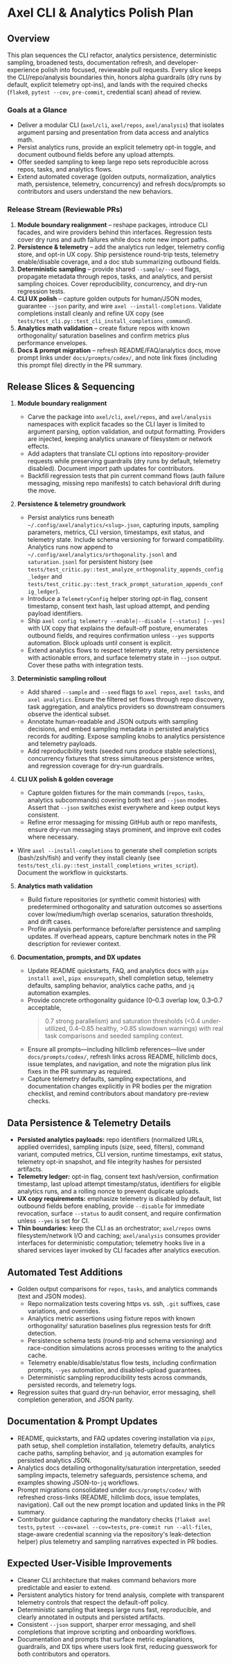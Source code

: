 # Axel CLI & Analytics Polish Plan

## Overview
This plan sequences the CLI refactor, analytics persistence, deterministic sampling,
broadened tests, documentation refresh, and developer-experience polish into focused,
reviewable pull requests.
Every slice keeps the CLI/repo/analysis boundaries thin, honors alpha guardrails (dry runs by
default, explicit telemetry opt-ins), and lands with the required checks (`flake8`, `pytest --cov`,
`pre-commit`, credential scan) ahead of review.

### Goals at a Glance
- Deliver a modular CLI (`axel/cli`, `axel/repos`, `axel/analysis`) that isolates argument parsing
  and presentation from data access and analytics math.
- Persist analytics runs, provide an explicit telemetry opt-in toggle, and document outbound fields
  before any upload attempts.
- Offer seeded sampling to keep large repo sets reproducible across repos, tasks, and analytics
  flows.
- Extend automated coverage (golden outputs, normalization, analytics math, persistence, telemetry,
  concurrency) and refresh docs/prompts so contributors and users understand the new behaviors.

### Release Stream (Reviewable PRs)
1. **Module boundary realignment** – reshape packages, introduce CLI facades, and wire
   providers behind thin interfaces. Regression tests cover dry runs and auth failures
   while docs note new import paths.
2. **Persistence & telemetry** – add the analytics run ledger, telemetry config store, and
   opt-in UX copy. Ship persistence round-trip tests, telemetry enable/disable coverage,
   and a doc stub summarizing outbound fields.
3. **Deterministic sampling** – provide shared `--sample/--seed` flags, propagate metadata
   through repos, tasks, and analytics, and persist sampling choices. Cover
   reproducibility, concurrency, and dry-run regression tests.
4. **CLI UX polish** – capture golden outputs for human/JSON modes, guarantee `--json`
   parity, and wire `axel --install-completions`. Validate completions install cleanly and
   refine UX copy (see `tests/test_cli.py::test_cli_install_completions_command`).
5. **Analytics math validation** – create fixture repos with known orthogonality/
   saturation baselines and confirm metrics plus performance envelopes.
6. **Docs & prompt migration** – refresh README/FAQ/analytics docs, move prompt links
   under `docs/prompts/codex/`, and note link fixes (including this prompt file) directly
   in the PR summary.

## Release Slices & Sequencing
1. **Module boundary realignment**
   - Carve the package into `axel/cli`, `axel/repos`, and `axel/analysis` namespaces with explicit
     facades so the CLI layer is limited to argument parsing, option validation, and output
     formatting. Providers are injected, keeping analytics unaware of filesystem or network effects.
   - Add adapters that translate CLI options into repository-provider requests while preserving
     guardrails (dry runs by default, telemetry disabled). Document import path updates for
     contributors.
   - Backfill regression tests that pin current command flows (auth failure messaging, missing repo
     manifests) to catch behavioral drift during the move.

2. **Persistence & telemetry groundwork**
   - Persist analytics runs beneath `~/.config/axel/analytics/<slug>.json`, capturing
     inputs, sampling parameters, metrics, CLI version, timestamps, exit status, and
     telemetry state. Include schema versioning for forward compatibility. Analytics
     runs now append to `~/.config/axel/analytics/orthogonality.jsonl` and
     `saturation.jsonl` for persistent history (see
     `tests/test_critic.py::test_analyze_orthogonality_appends_config_ledger` and
     `tests/test_critic.py::test_track_prompt_saturation_appends_config_ledger`).
   - Introduce a `TelemetryConfig` helper storing opt-in flag, consent timestamp,
     consent text hash, last upload attempt, and pending payload identifiers.
   - Ship `axel config telemetry --enable|--disable [--status] [--yes]` with UX copy that
     explains the default-off posture, enumerates outbound fields, and requires
     confirmation unless `--yes` supports automation. Block uploads until consent is
     explicit.
   - Extend analytics flows to respect telemetry state, retry persistence with
     actionable errors, and surface telemetry state in `--json` output. Cover these
     paths with integration tests.

3. **Deterministic sampling rollout**
   - Add shared `--sample` and `--seed` flags to `axel repos`, `axel tasks`, and `axel
     analytics`. Ensure the filtered set flows through repo discovery, task
     aggregation, and analytics providers so downstream consumers observe the identical
     subset.
   - Annotate human-readable and JSON outputs with sampling decisions, and embed
     sampling metadata in persisted analytics records for auditing. Expose sampling
     knobs to analytics persistence and telemetry payloads.
   - Add reproducibility tests (seeded runs produce stable selections), concurrency
     fixtures that stress simultaneous persistence writes, and regression coverage for
     dry-run guardrails.

4. **CLI UX polish & golden coverage**
   - Capture golden fixtures for the main commands (`repos`, `tasks`, analytics
     subcommands) covering both text and `--json` modes. Assert that `--json` switches
     exist everywhere and keep output keys consistent.
   - Refine error messaging for missing GitHub auth or repo manifests, ensure dry-run
     messaging stays prominent, and improve exit codes where necessary.
  - Wire `axel --install-completions` to generate shell completion scripts
    (bash/zsh/fish) and verify they install cleanly (see
    `tests/test_cli.py::test_install_completions_writes_script`). Document the
    workflow in quickstarts.

5. **Analytics math validation**
   - Build fixture repositories (or synthetic commit histories) with predetermined
     orthogonality and saturation outcomes so assertions cover low/medium/high
     overlap scenarios, saturation thresholds, and drift cases.
   - Profile analysis performance before/after persistence and sampling updates. If
     overhead appears, capture benchmark notes in the PR description for reviewer
     context.

6. **Documentation, prompts, and DX updates**
   - Update README quickstarts, FAQ, and analytics docs with `pipx install axel`,
     `pipx ensurepath`, shell completion setup, telemetry defaults, sampling
     behavior, analytics cache paths, and `jq` automation examples.
   - Provide concrete orthogonality guidance (0–0.3 overlap low, 0.3–0.7 acceptable,
     >0.7 strong parallelism) and saturation thresholds (<0.4 under-utilized,
     0.4–0.85 healthy, >0.85 slowdown warnings) with real task comparisons and seeded
     sampling context.
   - Ensure all prompts—including hillclimb references—live under `docs/prompts/codex/`,
     refresh links across README, hillclimb docs, issue templates, and navigation, and
     note the migration plus link fixes in the PR summary as required.
   - Capture telemetry defaults, sampling expectations, and documentation changes
     explicitly in PR bodies per the migration checklist, and remind contributors about
     mandatory pre-review checks.

## Data Persistence & Telemetry Details
  - **Persisted analytics payloads:** repo identifiers (normalized URLs, applied
    overrides), sampling inputs (size, seed, filters), command variant, computed
    metrics, CLI version, runtime timestamps, exit status, telemetry opt-in
    snapshot, and file integrity hashes for persisted artifacts.
  - **Telemetry ledger:** opt-in flag, consent text hash/version, confirmation
    timestamp, last upload attempt timestamp/status, identifiers for eligible
    analytics runs, and a rolling nonce to prevent duplicate uploads.
  - **UX copy requirements:** emphasize telemetry is disabled by default, list
    outbound fields before enabling, provide `--disable` for immediate revocation,
    surface `--status` to audit consent, and require confirmation unless `--yes`
    is set for CI.
  - **Thin boundaries:** keep the CLI as an orchestrator; `axel/repos` owns
    filesystem/network I/O and caching; `axel/analysis` consumes provider
    interfaces for deterministic computation; telemetry hooks live in a shared
    services layer invoked by CLI facades after analytics execution.

## Automated Test Additions
- Golden output comparisons for `repos`, `tasks`, and analytics commands (text and JSON modes).
  - Repo normalization tests covering https vs. ssh, `.git` suffixes, case
    variations, and overrides.
  - Analytics metric assertions using fixture repos with known orthogonality/
    saturation baselines plus regression tests for drift detection.
  - Persistence schema tests (round-trip and schema versioning) and
    race-condition simulations across processes writing to the analytics cache.
  - Telemetry enable/disable/status flow tests, including confirmation prompts,
    `--yes` automation, and disabled-upload guarantees.
  - Deterministic sampling reproducibility tests across commands, persisted
    records, and telemetry logs.
- Regression suites that guard dry-run behavior, error messaging, shell completion generation, and
  JSON parity.

## Documentation & Prompt Updates
  - README, quickstarts, and FAQ updates covering installation via `pipx`, path
    setup, shell completion installation, telemetry defaults, analytics cache
    paths, sampling behavior, and `jq` automation examples for persisted
    analytics JSON.
  - Analytics docs detailing orthogonality/saturation interpretation, seeded
    sampling impacts, telemetry safeguards, persistence schema, and examples
    showing JSON-to-`jq` workflows.
  - Prompt migrations consolidated under `docs/prompts/codex/` with refreshed
    cross-links (README, hillclimb docs, issue templates, navigation). Call out the
    new prompt location and updated links in the PR summary.
  - Contributor guidance capturing the mandatory checks (`flake8 axel tests`,
    `pytest --cov=axel --cov=tests`, `pre-commit run --all-files`, stage-aware
    credential scanning via the repository's leak-detection helper) plus telemetry
    and sampling narratives expected in PR bodies.

## Expected User-Visible Improvements
- Cleaner CLI architecture that makes command behaviors more predictable and easier to extend.
- Persistent analytics history for trend analysis, complete with transparent telemetry controls that
  respect the default-off policy.
- Deterministic sampling that keeps large runs fast, reproducible, and clearly annotated in outputs
  and persisted artifacts.
- Consistent `--json` support, sharper error messaging, and shell completions that improve scripting
  and onboarding workflows.
- Documentation and prompts that surface metric explanations, guardrails, and DX tips where users
  look first, reducing guesswork for both contributors and operators.
